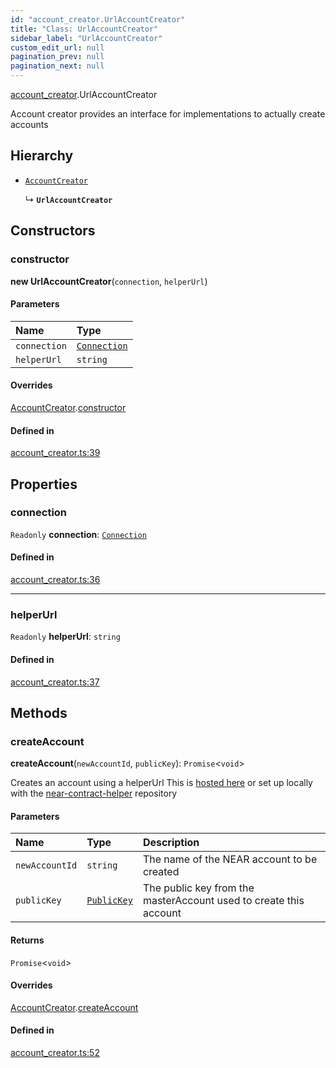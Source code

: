 ```yaml
---
id: "account_creator.UrlAccountCreator"
title: "Class: UrlAccountCreator"
sidebar_label: "UrlAccountCreator"
custom_edit_url: null
pagination_prev: null
pagination_next: null
---
```


[account_creator](../modules/account_creator.md).UrlAccountCreator

Account creator provides an interface for implementations to actually create accounts

## Hierarchy

- [`AccountCreator`](account_creator.AccountCreator.md)

  ↳ **`UrlAccountCreator`**

## Constructors

### constructor

**new UrlAccountCreator**(`connection`, `helperUrl`)

#### Parameters

| Name | Type |
| :------ | :------ |
| `connection` | [`Connection`](connection.Connection.md) |
| `helperUrl` | `string` |

#### Overrides

[AccountCreator](account_creator.AccountCreator.md).[constructor](account_creator.AccountCreator.md#constructor)

#### Defined in

[account_creator.ts:39](https://github.com/maxhr/near--near-api-js/blob/87bf3c7e/packages/near-api-js/src/account_creator.ts#L39)

## Properties

### connection

 `Readonly` **connection**: [`Connection`](connection.Connection.md)

#### Defined in

[account_creator.ts:36](https://github.com/maxhr/near--near-api-js/blob/87bf3c7e/packages/near-api-js/src/account_creator.ts#L36)

___

### helperUrl

 `Readonly` **helperUrl**: `string`

#### Defined in

[account_creator.ts:37](https://github.com/maxhr/near--near-api-js/blob/87bf3c7e/packages/near-api-js/src/account_creator.ts#L37)

## Methods

### createAccount

**createAccount**(`newAccountId`, `publicKey`): `Promise`<`void`\>

Creates an account using a helperUrl
This is [hosted here](https://helper.nearprotocol.com) or set up locally with the [near-contract-helper](https://github.com/nearprotocol/near-contract-helper) repository

#### Parameters

| Name | Type | Description |
| :------ | :------ | :------ |
| `newAccountId` | `string` | The name of the NEAR account to be created |
| `publicKey` | [`PublicKey`](utils_key_pair.PublicKey.md) | The public key from the masterAccount used to create this account |

#### Returns

`Promise`<`void`\>

#### Overrides

[AccountCreator](account_creator.AccountCreator.md).[createAccount](account_creator.AccountCreator.md#createaccount)

#### Defined in

[account_creator.ts:52](https://github.com/maxhr/near--near-api-js/blob/87bf3c7e/packages/near-api-js/src/account_creator.ts#L52)
